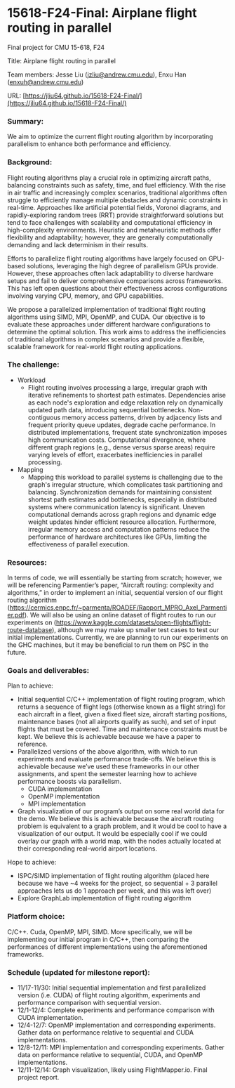 # 15618-F24-Final: Airplane flight routing in parallel
Final project for CMU 15-618, F24

Title: Airplane flight routing in parallel

Team members: Jesse Liu (jzliu@andrew.cmu.edu), Enxu Han (enxuh@andrew.cmu.edu)

URL: [https://jliu64.github.io/15618-F24-Final/](https://jliu64.github.io/15618-F24-Final/)

### Summary:
We aim to optimize the current flight routing algorithm by incorporating parallelism to enhance both performance and efficiency.

### Background: 
Flight routing algorithms play a crucial role in optimizing aircraft paths, balancing constraints such as safety, time, and fuel efficiency. With the rise in air traffic and increasingly complex scenarios, traditional algorithms often struggle to efficiently manage multiple obstacles and dynamic constraints in real-time. Approaches like artificial potential fields, Voronoi diagrams, and rapidly-exploring random trees (RRT) provide straightforward solutions but tend to face challenges with scalability and computational efficiency in high-complexity environments. Heuristic and metaheuristic methods offer flexibility and adaptability; however, they are generally computationally demanding and lack determinism in their results.

Efforts to parallelize flight routing algorithms have largely focused on GPU-based solutions, leveraging the high degree of parallelism GPUs provide. However, these approaches often lack adaptability to diverse hardware setups and fail to deliver comprehensive comparisons across frameworks. This has left open questions about their effectiveness across configurations involving varying CPU, memory, and GPU capabilities.

We propose a parallelized implementation of traditional flight routing algorithms using SIMD, MPI, OpenMP, and CUDA. Our objective is to evaluate these approaches under different hardware configurations to determine the optimal solution. This work aims to address the inefficiencies of traditional algorithms in complex scenarios and provide a flexible, scalable framework for real-world flight routing applications.

### The challenge:
- Workload 
  - Flight routing involves processing a large, irregular graph with iterative refinements to shortest path estimates. Dependencies arise as each node's exploration and edge relaxation rely on dynamically updated path data, introducing sequential bottlenecks. Non-contiguous memory access patterns, driven by adjacency lists and frequent priority queue updates, degrade cache performance. In distributed implementations, frequent state synchronization imposes high communication costs. Computational divergence, where different graph regions (e.g., dense versus sparse areas) require varying levels of effort, exacerbates inefficiencies in parallel processing.
- Mapping
  - Mapping this workload to parallel systems is challenging due to the graph's irregular structure, which complicates task partitioning and balancing. Synchronization demands for maintaining consistent shortest path estimates add bottlenecks, especially in distributed systems where communication latency is significant. Uneven computational demands across graph regions and dynamic edge weight updates hinder efficient resource allocation. Furthermore, irregular memory access and computation patterns reduce the performance of hardware architectures like GPUs, limiting the effectiveness of parallel execution.

### Resources:
In terms of code, we will essentially be starting from scratch; however, we will be referencing Parmentier’s paper, “Aircraft routing: complexity and algorithms,” in order to implement an initial, sequential version of our flight routing algorithm (https://cermics.enpc.fr/~parmenta/ROADEF/Rapport_MPRO_Axel_Parmentier.pdf). We will also be using an online dataset of flight routes to run our experiments on (https://www.kaggle.com/datasets/open-flights/flight-route-database), although we may make up smaller test cases to test our initial implementations. Currently, we are planning to run our experiments on the GHC machines, but it may be beneficial to run them on PSC in the future.

### Goals and deliverables:
Plan to achieve:
- Initial sequential C/C++ implementation of flight routing program, which returns a sequence of flight legs (otherwise known as a flight string) for each aircraft in a fleet, given a fixed fleet size, aircraft starting positions, maintenance bases (not all airports qualify as such), and set of input flights that must be covered. Time and maintenance constraints must be kept. We believe this is achievable because we have a paper to reference.
- Parallelized versions of the above algorithm, with which to run experiments and evaluate performance trade-offs. We believe this is achievable because we’ve used these frameworks in our other assignments, and spent the semester learning how to achieve performance boosts via parallelism.
  - CUDA implementation
  - OpenMP implementation
  - MPI implementation
- Graph visualization of our program’s output on some real world data for the demo. We believe this is achievable because the aircraft routing problem is equivalent to a graph problem, and it would be cool to have a visualization of our output. It would be especially cool if we could overlay our graph with a world map, with the nodes actually located at their corresponding real-world airport locations.

Hope to achieve:
- ISPC/SIMD implementation of flight routing algorithm (placed here because we have ~4 weeks for the project, so sequential + 3 parallel approaches lets us do 1 approach per week, and this was left over)
- Explore GraphLab implementation of flight routing algorithm

### Platform choice:
C/C++. Cuda, OpenMP, MPI, SIMD. More specifically, we will be implementing our initial program in C/C++, then comparing the performances of different implementations using the aforementioned frameworks.

### Schedule (updated for milestone report):
- 11/17-11/30: Initial sequential implementation and first parallelized version (i.e. CUDA) of flight routing algorithm, experiments and performance comparison with sequential version.
- 12/1-12/4: Complete experiments and performance comparison with CUDA implementation.
- 12/4-12/7: OpenMP implementation and corresponding experiments. Gather data on performance relative to sequential and CUDA implementations.
- 12/8-12/11: MPI implementation and corresponding experiments. Gather data on performance relative to sequential, CUDA, and OpenMP implementations.
- 12/11-12/14: Graph visualization, likely using FlightMapper.io. Final project report.
